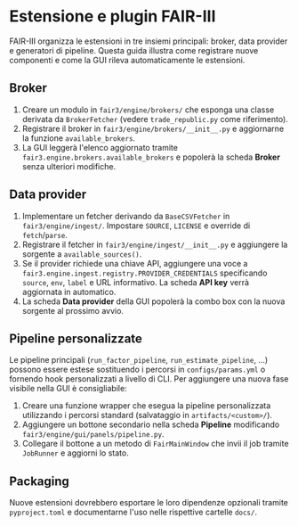 # Estensione e plugin FAIR-III

FAIR-III organizza le estensioni in tre insiemi principali: broker, data
provider e generatori di pipeline. Questa guida illustra come registrare nuove
componenti e come la GUI rileva automaticamente le estensioni.

## Broker

1. Creare un modulo in `fair3/engine/brokers/` che esponga una classe derivata
   da `BrokerFetcher` (vedere `trade_republic.py` come riferimento).
2. Registrare il broker in `fair3/engine/brokers/__init__.py` e aggiornarne la
   funzione `available_brokers`.
3. La GUI leggerà l'elenco aggiornato tramite `fair3.engine.brokers.available_brokers`
   e popolerà la scheda **Broker** senza ulteriori modifiche.

## Data provider

1. Implementare un fetcher derivando da `BaseCSVFetcher` in
   `fair3/engine/ingest/`. Impostare `SOURCE`, `LICENSE` e override di `fetch`/`parse`.
2. Registrare il fetcher in `fair3/engine/ingest/__init__.py` e aggiungere la
   sorgente a `available_sources()`.
3. Se il provider richiede una chiave API, aggiungere una voce a
   `fair3.engine.ingest.registry.PROVIDER_CREDENTIALS` specificando `source`,
   `env`, `label` e URL informativo. La scheda **API key** verrà aggiornata in
   automatico.
4. La scheda **Data provider** della GUI popolerà la combo box con la nuova
   sorgente al prossimo avvio.

## Pipeline personalizzate

Le pipeline principali (`run_factor_pipeline`, `run_estimate_pipeline`, ...)
possono essere estese sostituendo i percorsi in `configs/params.yml` o fornendo
hook personalizzati a livello di CLI. Per aggiungere una nuova fase visibile
nella GUI è consigliabile:

1. Creare una funzione wrapper che esegua la pipeline personalizzata
   utilizzando i percorsi standard (salvataggio in `artifacts/<custom>/`).
2. Aggiungere un bottone secondario nella scheda **Pipeline** modificando
   `fair3/engine/gui/panels/pipeline.py`.
3. Collegare il bottone a un metodo di `FairMainWindow` che invii il job tramite
   `JobRunner` e aggiorni lo stato.

## Packaging

Nuove estensioni dovrebbero esportare le loro dipendenze opzionali tramite
`pyproject.toml` e documentarne l'uso nelle rispettive cartelle `docs/`.
